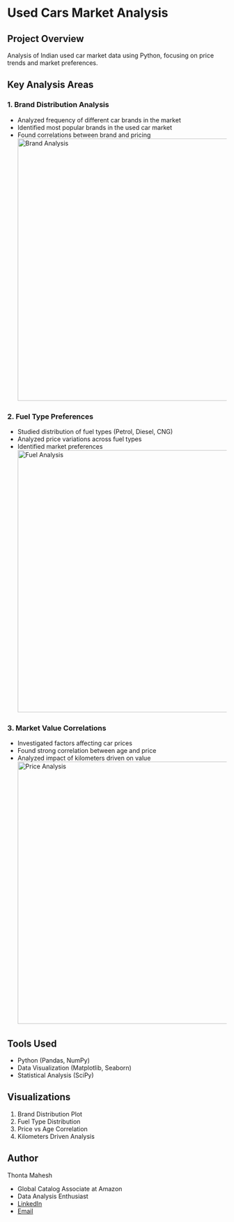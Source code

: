 # Used Cars Market Analysis

## Project Overview
Analysis of Indian used car market data using Python, focusing on price trends and market preferences.

## Key Analysis Areas

### 1. Brand Distribution Analysis
- Analyzed frequency of different car brands in the market
- Identified most popular brands in the used car market
- Found correlations between brand and pricing
<img src="![brand-logo](https://github.com/user-attachments/assets/0ec9ed5b-a1cd-45c1-8063-a418fbd7dffd)
" alt="Brand Analysis" width="600"/>



### 2. Fuel Type Preferences
- Studied distribution of fuel types (Petrol, Diesel, CNG)
- Analyzed price variations across fuel types
- Identified market preferences
<img src="![Petrol-Diesel-Pump](https://github.com/user-attachments/assets/18b96061-09ac-44e2-b7f4-fba98f8dc360)
" alt="Fuel Analysis" width="600"/>

### 3. Market Value Correlations
- Investigated factors affecting car prices
- Found strong correlation between age and price
- Analyzed impact of kilometers driven on value
<img src="![stock_graph-5bfc2e9746e0fb00260bb3f9](https://github.com/user-attachments/assets/0e483d94-3b70-4113-a14e-cb16f665d54c)
" alt="Price Analysis" width="600"/>


## Tools Used
- Python (Pandas, NumPy)
- Data Visualization (Matplotlib, Seaborn)
- Statistical Analysis (SciPy)

## Visualizations
1. Brand Distribution Plot
2. Fuel Type Distribution
3. Price vs Age Correlation
4. Kilometers Driven Analysis

## Author
Thonta Mahesh
- Global Catalog Associate at Amazon
- Data Analysis Enthusiast
- [LinkedIn](https://www.linkedin.com/in/thontamahesh/)
- [Email](mailto:maheshthonta9247@gmail.com)
